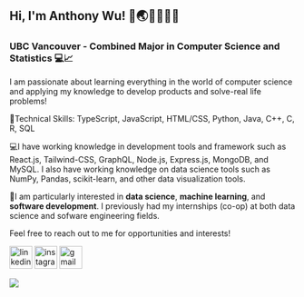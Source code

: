 ## Hi, I'm Anthony Wu! 👋🌏🇨🇦🇹🇼
### UBC Vancouver - Combined Major in Computer Science and Statistics 💻📈

I am passionate about learning everything in the world of computer science and applying my knowledge to develop products and solve-real life problems!

🤹Technical Skills: TypeScript, JavaScript, HTML/CSS, Python, Java, C++, C, R, SQL

💻I have working knowledge in development tools and framework such as React.js, Tailwind-CSS, GraphQL, Node.js, Express.js, MongoDB, and MySQL. I also have working knowledge on data science tools such as NumPy, Pandas, scikit-learn, and other data visualization tools.

👔I am particularly interested in **data science**, **machine learning**, and **software development**. I previously had my internships (co-op) at both data science and sofware engineering fields. 

Feel free to reach out to me for opportunities and interests!

[<img src='https://cdn.jsdelivr.net/npm/simple-icons@3.0.1/icons/linkedin.svg' alt='linkedin' height='40'>](https://www.linkedin.com/in/anthony-wu-077430b5/)   [<img src='https://cdn.jsdelivr.net/npm/simple-icons@3.0.1/icons/instagram.svg' alt='instagram' height='40'>](https://www.instagram.com/anthonywu.aslanovich.ace/)   [<img src='https://cdn.jsdelivr.net/npm/simple-icons@3.0.1/icons/gmail.svg' alt='gmail' height='40'>](mailto:anthonywudis@gmail.com)

<a href="https://github.com/anuraghazra/github-readme-stats">
  <img align="left" src="https://github-readme-stats.vercel.app/api?username=anthonywu2000&show_icons=true&hide_border=true&count_private=true&theme=tokyonight" />


<!-- ![GitHub stats](https://github-readme-stats.vercel.app/api?username=anthonywu2000&count_private=true&include_all_commits=true&show_icons=true&hide=stars,contribs&token=SECRET_TOKEN)   -->
